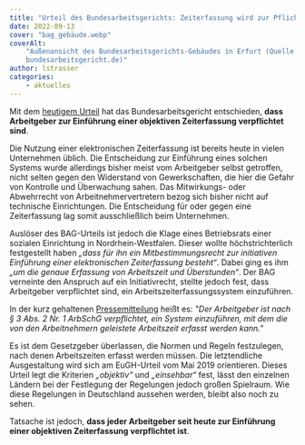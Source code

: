 ```yaml
---
title: "Urteil des Bundesarbeitsgerichts: Zeiterfassung wird zur Pflicht"
date: 2022-09-13
cover: "bag_gebäude.webp"
coverAlt:
    "Außenansicht des Bundesarbeitsgerichts-Gebäudes in Erfurt (Quelle:
    bundesarbeitsgericht.de)"
author: lstrasser
categories:
    - aktuelles
---
```


Mit dem
[heutigem Urteil](https://www.bundesarbeitsgericht.de/presse/einfuehrung-elektronischer-zeiterfassung-initiativrecht-des-betriebsrats/)
hat das Bundesarbeitsgericht entschieden, **dass Arbeitgeber zur Einführung
einer objektiven Zeiterfassung verpflichtet sind**.

Die Nutzung einer elektronischen Zeiterfassung ist bereits heute in vielen
Unternehmen üblich. Die Entscheidung zur Einführung eines solchen Systems wurde
allerdings bisher meist vom Arbeitgeber selbst getroffen, nicht selten gegen den
Widerstand von Gewerkschaften, die hier die Gefahr von Kontrolle und Überwachung
sahen. Das Mitwirkungs- oder Abwehrrecht von Arbeitnehmervertretern bezog sich
bisher nicht auf technische Einrichtungen. Die Entscheidung für oder gegen eine
Zeiterfassung lag somit ausschließlich beim Unternehmen.

Auslöser des BAG-Urteils ist jedoch die Klage eines Betriebsrats einer sozialen
Einrichtung in Nordrhein-Westfalen. Dieser wollte höchstrichterlich festgestellt
haben <cite>„dass für ihn ein Mitbestimmungsrecht zur initiativen Einführung
einer elektronischen Zeiterfassung besteht“</cite>. Dabei ging es ihm <cite>„um
die genaue Erfassung von Arbeitszeit und Überstunden“</cite>. Der BAG verneinte
den Anspruch auf ein Initiativrecht, stellte jedoch fest, dass Arbeitgeber
verpflichtet sind, ein Arbeitszeiterfassungssystem einzuführen.

In der kurz gehaltenen
[Pressemitteilung](https://www.bundesarbeitsgericht.de/presse/einfuehrung-elektronischer-zeiterfassung-initiativrecht-des-betriebsrats/)
heißt es: <cite>"Der Arbeitgeber ist nach § 3 Abs. 2 Nr. 1 ArbSchG verpflichtet,
ein System einzuführen, mit dem die von den Arbeitnehmern geleistete Arbeitszeit
erfasst werden kann."</cite>

Es ist dem Gesetzgeber überlassen, die Normen und Regeln festzulegen, nach denen
Arbeitszeiten erfasst werden müssen. Die letztendliche Ausgestaltung wird sich
am EuGH-Urteil vom Mai 2019 orientieren. Dieses Urteil legt die Kriterien
<cite>„objektiv“</cite> und <cite>„einsehbar“</cite> fest, lässt den einzelnen
Ländern bei der Festlegung der Regelungen jedoch großen Spielraum. Wie diese
Regelungen in Deutschland aussehen werden, bleibt also noch zu sehen.

Tatsache ist jedoch, **dass jeder Arbeitgeber seit heute zur Einführung einer
objektiven Zeiterfassung verpflichtet ist**.
